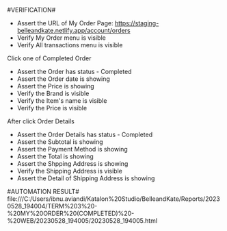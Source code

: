#VERIFICATION#

+ Assert the URL of My Order Page: https://staging-belleandkate.netlify.app/account/orders
+ Verify My Order menu is visible
+ Verify All transactions menu is visible

Click one of Completed Order
+ Assert the Order has status - Completed
+ Assert the Order date is showing
+ Assert the Price is showing
+ Verify the Brand is visible
+ Verify the Item's name is visible
+ Verify the Price is visible

After click Order Details
+ Assert the Order Details has status - Completed
+ Assert the Subtotal is showing
+ Assert the Payment Method is showing
+ Assert the Total is showing
+ Assert the Shpping Address is showing
+ Verify the Shipping Address is visible
+ Assert the Detail of Shipping Address is showing


#AUTOMATION RESULT#
file:///C:/Users/ibnu.aviandi/Katalon%20Studio/BelleandKate/Reports/20230528_194004/TERM%203%20-%20MY%20ORDER%20(COMPLETED)%20-%20WEB/20230528_194005/20230528_194005.html
